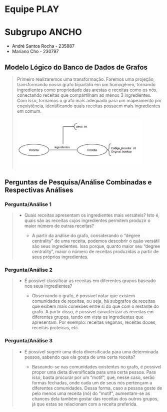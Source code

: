 # Equipe PLAY
# Subgrupo ANCHO
* André Santos Rocha - 235887
* Mariano Cho - 230797

## Modelo Lógico do Banco de Dados de Grafos
> Primeiro realizaremos uma transformação. Faremos uma projeção, transformando nosso grafo bipartido em um homogêneo, tornando ingredientes como propriedade das arestas e receitas como os nós, conectando receitas que compartilham ao menos 3 ingredientes. Com isso, tornamos o grafo mais adequado para um mapeamento por coexistência, identificando quais receitas possuem mais ingredientes em comum. 
>
> <img src="images/LAB08.png" width="400px" height="auto">

## Perguntas de Pesquisa/Análise Combinadas e Respectivas Análises

### Pergunta/Análise 1
> * Quais receitas apresentam os ingredientes mais versáteis? Isto é, quais são as receitas cujos ingredientes permitem produzir o maior número de outras receitas?
> 
>   * A partir da análise do grafo, considerando o “degree centrality” de uma receita, podemos descobrir o quão versátil são seus ingredientes. Isso porque, quanto maior seu “degree centrality”, maior o número de receitas produzidas a partir de seus próprios ingredientes.


### Pergunta/Análise 2
> * É possível classificar as receitas em diferentes grupos baseado nos seus ingredientes?
>   
>   * Observando o grafo, é possível notar que existem comunidades de receitas, ou seja, há subgrafos de receitas que exibem mais conexões entre si do que com o restante do grafo. A partir disso, é possível caracterizar as receitas em diferentes grupos, tendo em vista os ingredientes que apresentam. Por exemplo: receitas veganas, receitas doces, receitas proteicas, etc.


### Pergunta/Análise 3
> * É possível sugerir uma dieta diversificada para uma determinada pessoa, sabendo que ela gosta de uma certa receita?
>   
>   * Baseando-se nas comunidades existentes no grafo, é possível propor uma dieta diversificada para uma certa pessoa. Para isso, basta procurar por um “motif”, que, nesse caso, serão formas fechadas, onde cada um de seus nós pertençam a diferentes comunidades. Dessa forma, caso a pessoa goste de pelo menos uma receita (nó) do “motif”, aumentam-se as chances dela também gostar das receitas dos outros grupos, já que estas se relacionam com a receita preferida.
